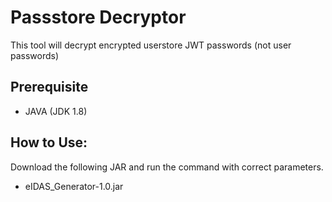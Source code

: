 # Passstore Decryptor
This tool will decrypt encrypted userstore JWT passwords (not user passwords)

## Prerequisite
- JAVA (JDK 1.8)

## How to Use:
Download the following JAR and run the command with correct parameters.
- eIDAS_Generator-1.0.jar

